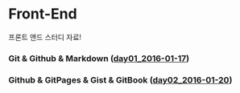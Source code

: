 # Front-End
프론트 앤드 스터디 자료!

### Git & Github & Markdown ([day01_2016-01-17](day01_2016-01-17/README.md))
### Github & GitPages & Gist & GitBook ([day02_2016-01-20](day02_2016-01-20/README.md))
